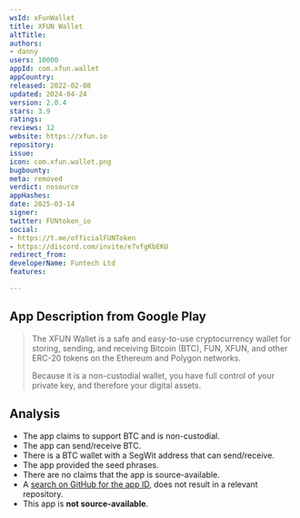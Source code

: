 ```yaml
---
wsId: xFunWallet
title: XFUN Wallet
altTitle: 
authors:
- danny
users: 10000
appId: com.xfun.wallet
appCountry: 
released: 2022-02-08
updated: 2024-04-24
version: 2.0.4
stars: 3.9
ratings: 
reviews: 12
website: https://xfun.io
repository: 
issue: 
icon: com.xfun.wallet.png
bugbounty: 
meta: removed
verdict: nosource
appHashes: 
date: 2025-03-14
signer: 
twitter: FUNtoken_io
social:
- https://t.me/officialFUNToken
- https://discord.com/invite/e7vfgKbEKU
redirect_from: 
developerName: Funtech Ltd
features: 

---
```


## App Description from Google Play

> The XFUN Wallet is a safe and easy-to-use cryptocurrency wallet for storing, sending, and receiving Bitcoin (BTC), FUN, XFUN, and other ERC-20 tokens on the Ethereum and Polygon networks.
>
> Because it is a non-custodial wallet, you have full control of your private key, and therefore your digital assets.

## Analysis

- The app claims to support BTC and is non-custodial.
- The app can send/receive BTC.
- There is a BTC wallet with a SegWit address that can send/receive.
- The app provided the seed phrases.
- There are no claims that the app is source-available.
- A [search on GitHub for the app ID](https://github.com/search?q=com.xfun.wallet&type=code), does not result in a relevant repository.
- This app is **not source-available**.
